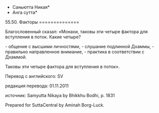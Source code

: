 * Саньютта Никая*
* Анга сутта*

55\.50\. Факторы
\=\=\=\=\=\=\=\=\=\=\=\=\=\=

Благословенный сказал: «Монахи, таковы эти четыре фактора для вступления в поток\. Какие четыре?

\- общение с высшими личностями,
\- слушание подлинной Дхаммы,
\- правильно направленное внимание,
\- практика в соответствии с Дхаммой\.

Таковы эти четыре фактора для вступления в поток»\.

Перевод с английского: SV

редакция перевода: 01\.11\.2011

источник: Samyutta Nikaya by Bhikkhu Bodhi, p\. 1831

Prepared for SuttaCentral by Aminah Borg\-Luck\.